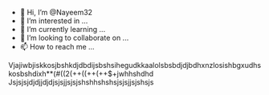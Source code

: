 - 👋 Hi, I’m @Nayeem32
- 👀 I’m interested in ...
- 🌱 I’m currently learning ...
- 💞️ I’m looking to collaborate on ...
- 📫 How to reach me ...

<!---
Nayeem32/Nayeem32 is a ✨ special ✨ repository because its `README.md` (this file) appears on your GitHub profile.
You can click the Preview link to take a look at your changes.
--->
Vjajiwbjiskkosjbshkdjdbdijsbshsihegudkkaalolsbsbdjdjbdhxnzlosishbgxudhskosbshdixh**(#((2($+$+$($($+$+($+$+$+jwhhshdhd
Jsjsjsjdjdjjdjdjsjsjjsjsjshshhshshsjsjsjjsjshsjs

